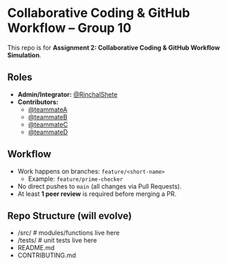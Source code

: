 # Collaborative Coding & GitHub Workflow – Group 10
This repo is for **Assignment 2: Collaborative Coding & GitHub Workflow Simulation**.

## Roles
- **Admin/Integrator:** [@RinchalShete](https://github.com/RinchalShete)  
- **Contributors:**  
  - [@teammateA](https://github.com/teammateA)  
  - [@teammateB](https://github.com/teammateB)  
  - [@teammateC](https://github.com/teammateC)  
  - [@teammateD](https://github.com/teammateD)  

## Workflow
- Work happens on branches: `feature/<short-name>`  
  - Example: `feature/prime-checker`  
- No direct pushes to `main` (all changes via Pull Requests).  
- At least **1 peer review** is required before merging a PR.  

## Repo Structure (will evolve)
- /src/ # modules/functions live here
- /tests/ # unit tests live here
- README.md
- CONTRIBUTING.md
